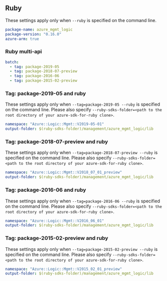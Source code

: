 ## Ruby

These settings apply only when `--ruby` is specified on the command line.

``` yaml
package-name: azure_mgmt_logic
package-version: "0.16.0"
azure-arm: true
```

### Ruby multi-api

``` yaml $(ruby) && $(multiapi)
batch:
  - tag: package-2019-05
  - tag: package-2018-07-preview
  - tag: package-2016-06
  - tag: package-2015-02-preview
```

### Tag: package-2019-05 and ruby

These settings apply only when `--tag=package-2019-05 --ruby` is specified on the command line.
Please also specify `--ruby-sdks-folder=<path to the root directory of your azure-sdk-for-ruby clone>`.

``` yaml $(tag) == 'package-2019-05' && $(ruby)
namespace: "Azure::Logic::Mgmt::V2019-05-01"
output-folder: $(ruby-sdks-folder)/management/azure_mgmt_logic/lib
```

### Tag: package-2018-07-preview and ruby

These settings apply only when `--tag=package-2018-07-preview --ruby` is specified on the command line.
Please also specify `--ruby-sdks-folder=<path to the root directory of your azure-sdk-for-ruby clone>`.

``` yaml $(tag) == 'package-2018-07-preview' && $(ruby)
namespace: "Azure::Logic::Mgmt::V2018_07_01_preview"
output-folder: $(ruby-sdks-folder)/management/azure_mgmt_logic/lib
```

### Tag: package-2016-06 and ruby

These settings apply only when `--tag=package-2016-06 --ruby` is specified on the command line.
Please also specify `--ruby-sdks-folder=<path to the root directory of your azure-sdk-for-ruby clone>`.

``` yaml $(tag) == 'package-2016-06' && $(ruby)
namespace: "Azure::Logic::Mgmt::V2016_06_01"
output-folder: $(ruby-sdks-folder)/management/azure_mgmt_logic/lib
```

### Tag: package-2015-02-preview and ruby

These settings apply only when `--tag=package-2015-02-preview --ruby` is specified on the command line.
Please also specify `--ruby-sdks-folder=<path to the root directory of your azure-sdk-for-ruby clone>`.

``` yaml $(tag) == 'package-2015-02-preview' && $(ruby)
namespace: "Azure::Logic::Mgmt::V2015_02_01_preview"
output-folder: $(ruby-sdks-folder)/management/azure_mgmt_logic/lib
```
